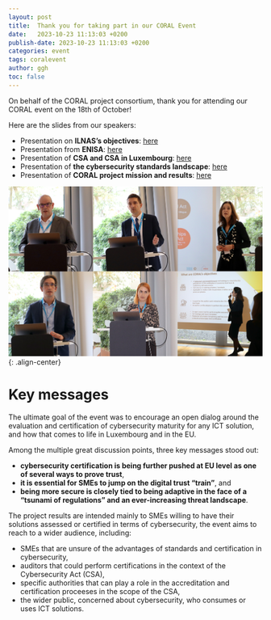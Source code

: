 ```yaml
---
layout: post
title:  Thank you for taking part in our CORAL Event
date:   2023-10-23 11:13:03 +0200
publish-date: 2023-10-23 11:13:03 +0200
categories: event
tags: coralevent
author: ggh
toc: false
---
```


On behalf of the CORAL project consortium, thank you for attending our CORAL event on the 18th of October!

Here are the slides from our speakers:
* Presentation on **ILNAS’s objectives**: [here](/assets/docs/1%20-%20CORAL-2023-presentation_JPH.pdf)
* Presentation from **ENISA**: [here](/assets/docs/2%20-%20CORAL%20-EU%20CCF-ENISA-RenateVerheijen.pdf)
* Presentation of **CSA and CSA in Luxembourg**: [here](/assets/docs/3%20-%20CORAL%20event%2018102023_CSA%20et%20ILNAS_JLA.pdf)
* Presentation of **the cybersecurity standards landscape**: [here](/assets/docs/4%20-%20CORAL%20event%20-%20Cybersecurity%20Standards%20-%20NVI.pdf)
* Presentation of **CORAL project mission and results**: [here](/assets/docs/5%20-%20CORAL%20project%20results%20-%20GGH%20and%20NVI.pdf)


![center-aligned-image](/assets/images/speakers_coral.jpg){: .align-center}


# Key messages 
   
The ultimate goal of the event was to encourage an open dialog around the evaluation and certification of cybersecurity maturity for any ICT solution, and how that comes to life in Luxembourg and in the EU.

Among the multiple great discussion points, three key messages stood out: 
* **cybersecurity certification is being further pushed at EU level as one of several ways to prove trust**,
* **it is essential for SMEs to jump on the digital trust “train”**, and 
* **being more secure is closely tied to being adaptive in the face of a “tsunami of regulations” and an ever-increasing threat landscape**.


The project results are intended mainly to SMEs willing to have their solutions assessed or certified in terms of cybersecurity, the event aims to reach to a wider audience, including: 

* SMEs that are unsure of the advantages of standards and certification in cybersecurity,
* auditors that could perform certifications in the context of the Cybersecurity Act (CSA),
* specific authorities that can play a role in the accreditation and certification proceeses in the scope of the CSA, 
* the wider public, concerned about cybersecurity, who consumes or uses ICT solutions.


